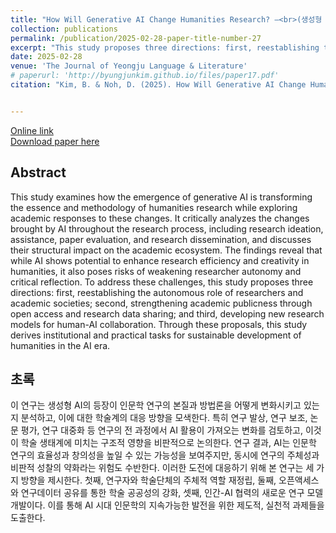 ```yaml
---
title: "How Will Generative AI Change Humanities Research? —<br>(생성형 AI는 인문학 연구를 어떻게 바꿀까?)"
collection: publications
permalink: /publication/2025-02-28-paper-title-number-27
excerpt: "This study proposes three directions: first, reestablishing the autonomous role of researchers and academic societies; second, strengthening academic publicness through open access and research data sharing; and third, developing new research models for human-AI collaboration."
date: 2025-02-28
venue: 'The Journal of Yeongju Language & Literature'
# paperurl: 'http://byungjunkim.github.io/files/paper17.pdf'
citation: "Kim, B. & Noh, D. (2025). How Will Generative AI Change Humanities Research?. <i>The Journal of Yeongju Language & Literature</i>, 59, 203–227. https://doi.org/10.30774/yjll.2025.2.59.203"


---
```

[Online link](https://doi.org/10.30774/yjll.2025.2.59.203)  
[Download paper here](http://byungjunkim.github.io/files/paper27.pdf)


## Abstract
This study examines how the emergence of generative AI is transforming the essence and methodology of humanities research while exploring academic responses to these changes. It critically analyzes the changes brought by AI throughout the research process, including research ideation, assistance, paper evaluation, and research dissemination, and discusses their structural impact on the academic ecosystem. The findings reveal that while AI shows potential to enhance research efficiency and creativity in humanities, it also poses risks of weakening researcher autonomy and critical reflection. To address these challenges, this study proposes three directions: first, reestablishing the autonomous role of researchers and academic societies; second, strengthening academic publicness through open access and research data sharing; and third, developing new research models for human-AI collaboration. Through these proposals, this study derives institutional and practical tasks for sustainable development of humanities in the AI era.

## 초록
이 연구는 생성형 AI의 등장이 인문학 연구의 본질과 방법론을 어떻게 변화시키고 있는지 분석하고, 이에 대한 학술계의 대응 방향을 모색한다. 특히 연구 발상, 연구 보조, 논문 평가, 연구 대중화 등 연구의 전 과정에서 AI 활용이 가져오는 변화를 검토하고, 이것이 학술 생태계에 미치는 구조적 영향을 비판적으로 논의한다. 연구 결과, AI는 인문학 연구의 효율성과 창의성을 높일 수 있는 가능성을 보여주지만, 동시에 연구의 주체성과 비판적 성찰의 약화라는 위험도 수반한다. 이러한 도전에 대응하기 위해 본 연구는 세 가지 방향을 제시한다. 첫째, 연구자와 학술단체의 주체적 역할 재정립, 둘째, 오픈액세스와 연구데이터 공유를 통한 학술 공공성의 강화, 셋째, 인간-AI 협력의 새로운 연구 모델 개발이다. 이를 통해 AI 시대 인문학의 지속가능한 발전을 위한 제도적, 실천적 과제들을 도출한다.